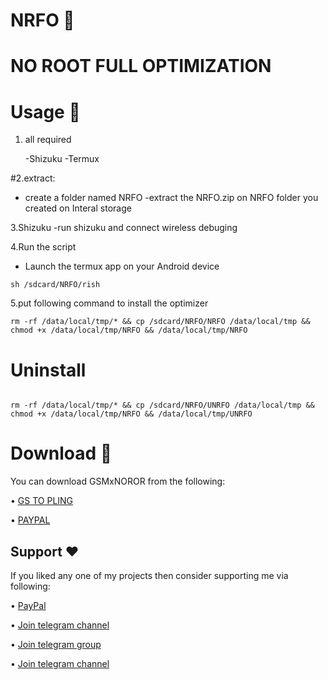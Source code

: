 # NRFO 🚀
# NO ROOT FULL OPTIMIZATION
# Usage 🔢

1. all required

   -Shizuku
   -Termux

#2.extract:
   - create a folder named NRFO
   -extract the NRFO.zip on NRFO folder you created on Interal storage

3.Shizuku
   -run shizuku and connect wireless debuging

4.Run the script
   - Launch the termux app on your Android device
   ```
 sh /sdcard/NRFO/rish
  ```
5.put following command to install the optimizer



```
rm -rf /data/local/tmp/* && cp /sdcard/NRFO/NRFO /data/local/tmp && chmod +x /data/local/tmp/NRFO && /data/local/tmp/NRFO
```


# Uninstall
```

rm -rf /data/local/tmp/* && cp /sdcard/NRFO/UNRFO /data/local/tmp && chmod +x /data/local/tmp/NRFO && /data/local/tmp/UNRFO

```



# Download 📲

You can download GSMxNOROR from the following:

• [GS TO PLING](https://www.godtspeed.xyz/2023/07/godspees-nrfo-no-root-full-optimization.html)

• [PAYPAL](https://paypal.me/revGSM)

## Support ❤️
If you liked any one of my projects then consider supporting me via following:

• [PayPal](https://paypal.me/revGSM)

• [Join telegram channel](https://t.me/godTspeed)

• [Join telegram group](https://t.me/godpseedmode)

• [Join telegram channel](https://godTspeed.xyz)
